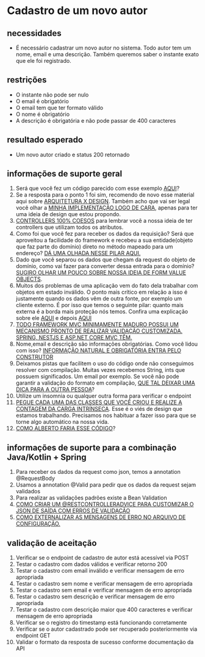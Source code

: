 # Cadastro de um novo autor

## necessidades
- É necessário cadastrar um novo autor no sistema. Todo autor tem um nome, email e uma descrição. Também queremos saber o instante exato que ele foi registrado.

## restrições
- O instante não pode ser nulo
- O email é obrigatório
- O email tem que ter formato válido
- O nome é obrigatório
- A descrição é obrigatória e não pode passar de 400 caracteres

## resultado esperado
- Um novo autor criado e status 200 retornado

## informações de suporte geral
1. Será que você fez um código parecido com esse exemplo [AQUI](https://drive.google.com/file/d/1TZ57A-QRAmlhyyuqBPW2sTCMr3gtdyP5/view?usp=sharing)?
2. Se a resposta para o ponto 1 foi sim, recomendo de novo esse material aqui sobre [ARQUITETURA X DESIGN](https://drive.google.com/file/d/1zyoz7tx4iqQI_A6QKRsDG3JvA1f3p1IM/view?usp=sharing). Também acho que vai ser legal você olhar a [MINHA IMPLEMENTAÇÃO LOGO DE CARA](https://drive.google.com/file/d/1inm4z8yHDh3bnkcbezEshkrb2ILSFq2T/view?usp=sharing), apenas para ter uma ideia de design que estou propondo.
3. [CONTROLLERS 100% COESOS](https://drive.google.com/file/d/10f3lT3lB2CEXdyss7ZjeSVzmDkzEU57d/view?usp=sharing) para lembrar você a nossa ideia de ter controllers que utilizam todos os atributos.
4. Como foi que você fez para receber os dados da requisição? Será que aproveitou a facilidade do framework e recebeu a sua entidade(objeto que faz parte do domínio) direto no método mapeado para um endereço? [DÁ UMA OLHADA NESSE PILAR AQUI.](https://drive.google.com/file/d/1SMwN_Dd9MdWI047o5dGJuBdPygbc6giX/view?usp=sharing)
5. Dado que você separou os dados que chegam da request do objeto de domínio, como vai fazer para converter dessa entrada para o domínio? [SUGIRO OLHAR UM POUCO SOBRE NOSSA IDEIA DE FORM VALUE OBJECTS](https://drive.google.com/file/d/18Mu6IG0CzuDtTjoPsFJWscOxG2LZvv6O/view?usp=sharing).
6. Muitos dos problemas de uma aplicação vem do fato dela trabalhar com objetos em estado inválido. O ponto mais crítico em relação a isso é justamente quando os dados vêm de outra fonte, por exemplo um cliente externo. É por isso que temos o seguinte pilar: quanto mais externa é a borda mais proteção nós temos. Confira uma explicação sobre ele [AQUI](https://drive.google.com/file/d/1P_860b6FL8mIj9X8yyQyW4B2YNL2kW5V/view?usp=sharing) e depois [AQUI](https://drive.google.com/file/d/1BgjdHCbrPP8ZuTRLi5tn2a7iPepr1sCR/view?usp=sharing)
7. [TODO FRAMEWORK MVC MINIMAMENTE MADURO POSSUI UM MECANISMO PRONTO DE REALIZAR VALIDAÇÃO CUSTOMIZADA. SPRING, NESTJS E ASP.NET CORE MVC TÊM.](https://drive.google.com/file/d/1wc5ChsPeGFjqypb9QI7tGRMl9dn0WkkL/view?usp=sharing)
8. Nome,email e descrição são informações obrigatórias. Como você lidou com isso? [INFORMAÇÃO NATURAL E OBRIGATÓRIA ENTRA PELO CONSTRUTOR](https://drive.google.com/file/d/1988eYtK-AqS6FVET1zO04HzjM6egHoKM/view?usp=sharing)
9. Deixamos pistas que facilitem o uso do código onde não conseguimos resolver com compilação. Muitas vezes recebemos String, ints que possuem significados. Um email por exemplo. Se você não pode garantir a validação do formato em compilação, [QUE TAL DEIXAR UMA DICA PARA A OUTRA PESSOA](https://drive.google.com/file/d/1TMENbD2V_87FmEGzwjTb4zqUnucsDnKM/view?usp=sharing)?
10. Utilize um insomnia ou qualquer outra forma para verificar o endpoint
11. [PEGUE CADA UMA DAS CLASSES QUE VOCÊ CRIOU E REALIZE A CONTAGEM DA CARGA INTRÍNSECA](https://drive.google.com/file/d/1MwuEjVO9evwVsYK5t5hB0q22uHj7CwSQ/view?usp=sharing). Esse é o viés de design que estamos trabalhando. Precisamos nos habituar a fazer isso para que se torne algo automático na nossa vida.
12. [COMO ALBERTO FARIA ESSE CÓDIGO](https://drive.google.com/file/d/1inm4z8yHDh3bnkcbezEshkrb2ILSFq2T/view?usp=sharing)?

## informações de suporte para a combinação Java/Kotlin + Spring
1. Para receber os dados da request como json, temos a annotation @RequestBody
2. Usamos a annotation @Valid para pedir que os dados da request sejam validados
3. Para realizar as validações padrões existe a Bean Validation
4. [COMO CRIAR UM @RESTCONTROLLERADVICE PARA CUSTOMIZAR O JSON DE SAÍDA COM ERROS DE VALIDAÇÃO](https://drive.google.com/file/d/18q7IUF1EmeGrPFAab1CHIXP3COf5KNHd/view?usp=sharing)
5. [COMO EXTERNALIZAR AS MENSAGENS DE ERRO NO ARQUIVO DE CONFIGURAÇÃO.](https://drive.google.com/file/d/1FfYMfcbAODr3RKBFqtj8aj_Ztvjbkfhy/view?usp=sharing)

## validação de aceitação
1. Verificar se o endpoint de cadastro de autor está acessível via POST
2. Testar o cadastro com dados válidos e verificar retorno 200
3. Testar o cadastro com email inválido e verificar mensagem de erro apropriada
4. Testar o cadastro sem nome e verificar mensagem de erro apropriada
5. Testar o cadastro sem email e verificar mensagem de erro apropriada
6. Testar o cadastro sem descrição e verificar mensagem de erro apropriada
7. Testar o cadastro com descrição maior que 400 caracteres e verificar mensagem de erro apropriada
8. Verificar se o registro do timestamp está funcionando corretamente
9. Verificar se o autor cadastrado pode ser recuperado posteriormente via endpoint GET
10. Validar o formato da resposta de sucesso conforme documentação da API
